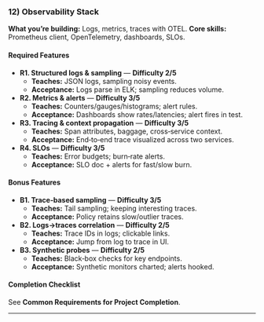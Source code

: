 ### 12) Observability Stack
**What you’re building:** Logs, metrics, traces with OTEL.
**Core skills:** Prometheus client, OpenTelemetry, dashboards, SLOs.

#### Required Features
- **R1. Structured logs & sampling** — **Difficulty 2/5**
  - **Teaches:** JSON logs, sampling noisy events.
  - **Acceptance:** Logs parse in ELK; sampling reduces volume.
- **R2. Metrics & alerts** — **Difficulty 3/5**
  - **Teaches:** Counters/gauges/histograms; alert rules.
  - **Acceptance:** Dashboards show rates/latencies; alert fires in test.
- **R3. Tracing & context propagation** — **Difficulty 3/5**
  - **Teaches:** Span attributes, baggage, cross‑service context.
  - **Acceptance:** End‑to‑end trace visualized across two services.
- **R4. SLOs** — **Difficulty 3/5**
  - **Teaches:** Error budgets; burn‑rate alerts.
  - **Acceptance:** SLO doc + alerts for fast/slow burn.

#### Bonus Features
- **B1. Trace‑based sampling** — **Difficulty 3/5**
  - **Teaches:** Tail sampling; keeping interesting traces.
  - **Acceptance:** Policy retains slow/outlier traces.
- **B2. Logs→traces correlation** — **Difficulty 2/5**
  - **Teaches:** Trace IDs in logs; clickable links.
  - **Acceptance:** Jump from log to trace in UI.
- **B3. Synthetic probes** — **Difficulty 2/5**
  - **Teaches:** Black‑box checks for key endpoints.
  - **Acceptance:** Synthetic monitors charted; alerts hooked.

#### Completion Checklist
See **Common Requirements for Project Completion**.

---

